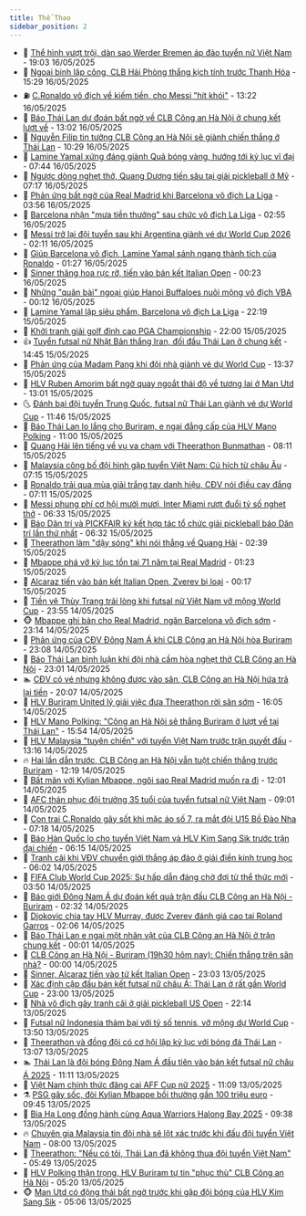 ```yaml
---
title: Thể Thao
sidebar_position: 2
---
```


<!-- dantri-the-thao:START -->
- 🎡 [Thể hình vượt trội, dàn sao Werder Bremen áp đảo tuyển nữ Việt Nam](https://dantri.com.vn/the-thao/the-hinh-vuot-troi-dan-sao-werder-bremen-ap-dao-tuyen-nu-viet-nam-20250517000104231.htm) - 19:03 16/05/2025
- 💯 [Ngoại binh lập công, CLB Hải Phòng thắng kịch tính trước Thanh Hóa](https://dantri.com.vn/the-thao/ngoai-binh-lap-cong-clb-hai-phong-thang-kich-tinh-truoc-thanh-hoa-20250516215231480.htm) - 15:29 16/05/2025
- ⛽️ [C.Ronaldo vô địch về kiếm tiền, cho Messi &quot;hít khói&quot;](https://dantri.com.vn/the-thao/cronaldo-vo-dich-ve-kiem-tien-cho-messi-hit-khoi-20250516202212073.htm) - 13:22 16/05/2025
- 💃 [Báo Thái Lan dự đoán bất ngờ về CLB Công an Hà Nội ở chung kết lượt về](https://dantri.com.vn/the-thao/bao-thai-lan-du-doan-bat-ngo-ve-clb-cong-an-ha-noi-o-chung-ket-luot-ve-20250516194626416.htm) - 13:02 16/05/2025
- 🌈 [Nguyễn Filip tin tưởng CLB Công an Hà Nội sẽ giành chiến thắng ở Thái Lan](https://dantri.com.vn/the-thao/nguyen-filip-tin-tuong-clb-cong-an-ha-noi-se-gianh-chien-thang-o-thai-lan-20250516125957317.htm) - 10:29 16/05/2025
- 🦅 [Lamine Yamal xứng đáng giành Quả bóng vàng, hướng tới kỷ lục vĩ đại](https://dantri.com.vn/the-thao/lamine-yamal-xung-dang-gianh-qua-bong-vang-huong-toi-ky-luc-vi-dai-20250516144459946.htm) - 07:44 16/05/2025
- 🌝 [Ngược dòng nghẹt thở, Quang Dương tiến sâu tại giải pickleball ở Mỹ](https://dantri.com.vn/the-thao/nguoc-dong-nghet-tho-quang-duong-tien-sau-tai-giai-pickleball-o-my-20250516141717641.htm) - 07:17 16/05/2025
- 🚀 [Phản ứng bất ngờ của Real Madrid khi Barcelona vô địch La Liga](https://dantri.com.vn/the-thao/phan-ung-bat-ngo-cua-real-madrid-khi-barcelona-vo-dich-la-liga-20250516105653176.htm) - 03:56 16/05/2025
- 🎉 [Barcelona nhận &quot;mưa tiền thưởng&quot; sau chức vô địch La Liga](https://dantri.com.vn/the-thao/barcelona-nhan-mua-tien-thuong-sau-chuc-vo-dich-la-liga-20250516094509881.htm) - 02:55 16/05/2025
- 📝 [Messi trở lại đội tuyển sau khi Argentina giành vé dự World Cup 2026](https://dantri.com.vn/the-thao/messi-tro-lai-doi-tuyen-sau-khi-argentina-gianh-ve-du-world-cup-2026-20250516084253761.htm) - 02:11 16/05/2025
- 🦄 [Giúp Barcelona vô địch, Lamine Yamal sánh ngang thành tích của Ronaldo](https://dantri.com.vn/the-thao/giup-barcelona-vo-dich-lamine-yamal-sanh-ngang-thanh-tich-cua-ronaldo-20250516081437335.htm) - 01:27 16/05/2025
- 🎉 [Sinner thăng hoa rực rỡ, tiến vào bán kết Italian Open](https://dantri.com.vn/the-thao/sinner-thang-hoa-ruc-ro-tien-vao-ban-ket-italian-open-20250516072236193.htm) - 00:23 16/05/2025
- 💼 [Những &quot;quân bài&quot; ngoại giúp Hanoi Buffaloes nuôi mộng vô địch VBA](https://dantri.com.vn/the-thao/nhung-quan-bai-ngoai-giup-hanoi-buffaloes-nuoi-mong-vo-dich-vba-20250516070302353.htm) - 00:12 16/05/2025
- 🤡 [Lamine Yamal lập siêu phẩm, Barcelona vô địch La Liga](https://dantri.com.vn/the-thao/lamine-yamal-lap-sieu-pham-barcelona-vo-dich-la-liga-20250516051916542.htm) - 22:19 15/05/2025
- 🦆 [Khởi tranh giải golf đỉnh cao PGA Championship](https://dantri.com.vn/the-thao/khoi-tranh-giai-golf-dinh-cao-pga-championship-20250516004503781.htm) - 22:00 15/05/2025
- 👍 [Tuyển futsal nữ Nhật Bản thắng Iran, đối đầu Thái Lan ở chung kết](https://dantri.com.vn/the-thao/tuyen-futsal-nu-nhat-ban-thang-iran-doi-dau-thai-lan-o-chung-ket-20250515214045621.htm) - 14:45 15/05/2025
- 💼 [Phản ứng của Madam Pang khi đội nhà giành vé dự World Cup](https://dantri.com.vn/the-thao/phan-ung-cua-madam-pang-khi-doi-nha-gianh-ve-du-world-cup-20250515203700948.htm) - 13:37 15/05/2025
- 🦒 [HLV Ruben Amorim bất ngờ quay ngoắt thái độ về tương lai ở Man Utd](https://dantri.com.vn/the-thao/hlv-ruben-amorim-bat-ngo-quay-ngoat-thai-do-ve-tuong-lai-o-man-utd-20250515195915808.htm) - 13:01 15/05/2025
- 🌜 [Đánh bại đội tuyển Trung Quốc, futsal nữ Thái Lan giành vé dự World Cup](https://dantri.com.vn/the-thao/danh-bai-doi-tuyen-trung-quoc-futsal-nu-thai-lan-gianh-ve-du-world-cup-20250515183749175.htm) - 11:46 15/05/2025
- 🦆 [Báo Thái Lan lo lắng cho Buriram, e ngại đẳng cấp của HLV Mano Polking](https://dantri.com.vn/the-thao/bao-thai-lan-lo-lang-cho-buriram-e-ngai-dang-cap-cua-hlv-mano-polking-20250515122139191.htm) - 11:00 15/05/2025
- 💪 [Quang Hải lên tiếng về vụ va chạm với Theerathon Bunmathan](https://dantri.com.vn/the-thao/quang-hai-len-tieng-ve-vu-va-cham-voi-theerathon-bunmathan-20250515145943542.htm) - 08:11 15/05/2025
- 🧠 [Malaysia công bố đội hình gặp tuyển Việt Nam: Cú hích từ châu Âu](https://dantri.com.vn/the-thao/malaysia-cong-bo-doi-hinh-gap-tuyen-viet-nam-cu-hich-tu-chau-au-20250515130935775.htm) - 07:15 15/05/2025
- 🦄 [Ronaldo trải qua mùa giải trắng tay danh hiệu, CĐV nói điều cay đắng](https://dantri.com.vn/the-thao/ronaldo-trai-qua-mua-giai-trang-tay-danh-hieu-cdv-noi-dieu-cay-dang-20250515093221712.htm) - 07:11 15/05/2025
- 🥸 [Messi phung phí cơ hội mười mươi, Inter Miami rượt đuổi tỷ số nghẹt thở](https://dantri.com.vn/the-thao/messi-phung-phi-co-hoi-muoi-muoi-inter-miami-ruot-duoi-ty-so-nghet-tho-20250515125124937.htm) - 06:33 15/05/2025
- 🤠 [Báo Dân trí và PICKFAIR ký kết hợp tác tổ chức giải pickleball báo Dân trí lần thứ nhất](https://dantri.com.vn/the-thao/bao-dan-tri-va-pickfair-ky-ket-hop-tac-to-chuc-giai-pickleball-bao-dan-tri-lan-thu-nhat-20250515130301252.htm) - 06:32 15/05/2025
- 👺 [Theerathon làm &quot;dậy sóng&quot; khi nói thẳng về Quang Hải](https://dantri.com.vn/the-thao/theerathon-lam-day-song-khi-noi-thang-ve-quang-hai-20250515093945731.htm) - 02:39 15/05/2025
- 📝 [Mbappe phá vỡ kỷ lục tồn tại 71 năm tại Real Madrid](https://dantri.com.vn/the-thao/mbappe-pha-vo-ky-luc-ton-tai-71-nam-tai-real-madrid-20250515075331712.htm) - 01:23 15/05/2025
- 🦆 [Alcaraz tiến vào bán kết Italian Open, Zverev bị loại](https://dantri.com.vn/the-thao/alcaraz-tien-vao-ban-ket-italian-open-zverev-bi-loai-20250515071319026.htm) - 00:17 15/05/2025
- 🥳 [Tiền vệ Thùy Trang trải lòng khi futsal nữ Việt Nam vỡ mộng World Cup](https://dantri.com.vn/the-thao/tien-ve-thuy-trang-trai-long-khi-futsal-nu-viet-nam-vo-mong-world-cup-20250514235859165.htm) - 23:55 14/05/2025
- 🐵 [Mbappe ghi bàn cho Real Madrid, ngăn Barcelona vô địch sớm](https://dantri.com.vn/the-thao/mbappe-ghi-ban-cho-real-madrid-ngan-barcelona-vo-dich-som-20250515061409631.htm) - 23:14 14/05/2025
- 🤩 [Phản ứng của CĐV Đông Nam Á khi CLB Công an Hà Nội hòa Buriram](https://dantri.com.vn/the-thao/phan-ung-cua-cdv-dong-nam-a-khi-clb-cong-an-ha-noi-hoa-buriram-20250514232357370.htm) - 23:08 14/05/2025
- 🤠 [Báo Thái Lan bình luận khi đội nhà cầm hòa nghẹt thở CLB Công an Hà Nội](https://dantri.com.vn/the-thao/bao-thai-lan-binh-luan-khi-doi-nha-cam-hoa-nghet-tho-clb-cong-an-ha-noi-20250514235809629.htm) - 23:01 14/05/2025
- 🏊 [CĐV có vé nhưng không được vào sân, CLB Công an Hà Nội hứa trả lại tiền](https://dantri.com.vn/the-thao/cdv-co-ve-nhung-khong-duoc-vao-san-clb-cong-an-ha-noi-hua-tra-lai-tien-20250514234127896.htm) - 20:07 14/05/2025
- 🗽 [HLV Buriram United lý giải việc đưa Theerathon rời sân sớm](https://dantri.com.vn/the-thao/hlv-buriram-united-ly-giai-viec-dua-theerathon-roi-san-som-20250514230526900.htm) - 16:05 14/05/2025
- 🚀 [HLV Mano Polking: &quot;Công an Hà Nội sẽ thắng Buriram ở lượt về tại Thái Lan&quot;](https://dantri.com.vn/the-thao/hlv-mano-polking-cong-an-ha-noi-se-thang-buriram-o-luot-ve-tai-thai-lan-20250514225311857.htm) - 15:54 14/05/2025
- 🎉 [HLV Malaysia &quot;tuyên chiến&quot; với tuyển Việt Nam trước trận quyết đấu](https://dantri.com.vn/the-thao/hlv-malaysia-tuyen-chien-voi-tuyen-viet-nam-truoc-tran-quyet-dau-20250514201602993.htm) - 13:16 14/05/2025
- 🔥 [Hai lần dẫn trước, CLB Công an Hà Nội vẫn tuột chiến thắng trước Buriram](https://dantri.com.vn/the-thao/hai-lan-dan-truoc-clb-cong-an-ha-noi-van-tuot-chien-thang-truoc-buriram-20250514191927382.htm) - 12:19 14/05/2025
- 🎉 [Bất mãn với Kylian Mbappe, ngôi sao Real Madrid muốn ra đi](https://dantri.com.vn/the-thao/bat-man-voi-kylian-mbappe-ngoi-sao-real-madrid-muon-ra-di-20250514180102122.htm) - 12:01 14/05/2025
- 🎡 [AFC thán phục đội trưởng 35 tuổi của tuyển futsal nữ Việt Nam](https://dantri.com.vn/the-thao/afc-than-phuc-doi-truong-35-tuoi-cua-tuyen-futsal-nu-viet-nam-20250514115744415.htm) - 09:01 14/05/2025
- 🐻 [Con trai C.Ronaldo gây sốt khi mặc áo số 7, ra mắt đội U15 Bồ Đào Nha](https://dantri.com.vn/the-thao/con-trai-cronaldo-gay-sot-khi-mac-ao-so-7-ra-mat-doi-u15-bo-dao-nha-20250514141839472.htm) - 07:18 14/05/2025
- 🌊 [Báo Hàn Quốc lo cho tuyển Việt Nam và HLV Kim Sang Sik trước trận đại chiến](https://dantri.com.vn/the-thao/bao-han-quoc-lo-cho-tuyen-viet-nam-va-hlv-kim-sang-sik-truoc-tran-dai-chien-20250514121609415.htm) - 06:15 14/05/2025
- 💃 [Tranh cãi khi VĐV chuyển giới thắng áp đảo ở giải điền kinh trung học](https://dantri.com.vn/the-thao/tranh-cai-khi-vdv-chuyen-gioi-thang-ap-dao-o-giai-dien-kinh-trung-hoc-20250514130240494.htm) - 06:02 14/05/2025
- 🤔 [FIFA Club World Cup 2025: Sự hấp dẫn đáng chờ đợi từ thể thức mới](https://dantri.com.vn/the-thao/fifa-club-world-cup-2025-su-hap-dan-dang-cho-doi-tu-the-thuc-moi-20250514103114049.htm) - 03:50 14/05/2025
- 🤭 [Báo giới Đông Nam Á dự đoán kết quả trận đấu CLB Công an Hà Nội - Buriram](https://dantri.com.vn/the-thao/bao-gioi-dong-nam-a-du-doan-ket-qua-tran-dau-clb-cong-an-ha-noi-buriram-20250514091353241.htm) - 02:32 14/05/2025
- 👹 [Djokovic chia tay HLV Murray, được Zverev đánh giá cao tại Roland Garros](https://dantri.com.vn/the-thao/djokovic-chia-tay-hlv-murray-duoc-zverev-danh-gia-cao-tai-roland-garros-20250514090354011.htm) - 02:06 14/05/2025
- 🗽 [Báo Thái Lan e ngại một nhân vật của CLB Công an Hà Nội ở trận chung kết](https://dantri.com.vn/the-thao/bao-thai-lan-e-ngai-mot-nhan-vat-cua-clb-cong-an-ha-noi-o-tran-chung-ket-20250514001222256.htm) - 00:01 14/05/2025
- 🥳 [CLB Công an Hà Nội - Buriram &lpar;19h30 hôm nay&rpar;: Chiến thắng trên sân nhà?](https://dantri.com.vn/the-thao/clb-cong-an-ha-noi-buriram-19h30-hom-nay-chien-thang-tren-san-nha-20250514002807500.htm) - 00:00 14/05/2025
- 💃 [Sinner, Alcaraz tiến vào tứ kết Italian Open](https://dantri.com.vn/the-thao/sinner-alcaraz-tien-vao-tu-ket-italian-open-20250514060302305.htm) - 23:03 13/05/2025
- 🧰 [Xác định cặp đấu bán kết futsal nữ châu Á: Thái Lan ở rất gần World Cup](https://dantri.com.vn/the-thao/xac-dinh-cap-dau-ban-ket-futsal-nu-chau-a-thai-lan-o-rat-gan-world-cup-20250514010503627.htm) - 23:00 13/05/2025
- 💪 [Nhà vô địch gây tranh cãi ở giải pickleball US Open](https://dantri.com.vn/the-thao/nha-vo-dich-gay-tranh-cai-o-giai-pickleball-us-open-20250513151408957.htm) - 22:14 13/05/2025
- 🚀 [Futsal nữ Indonesia thảm bại với tỷ số tennis, vỡ mộng dự World Cup](https://dantri.com.vn/the-thao/futsal-nu-indonesia-tham-bai-voi-ty-so-tennis-vo-mong-du-world-cup-20250513204029032.htm) - 13:50 13/05/2025
- 🤠 [Theerathon và đồng đội có cơ hội lập kỷ lục với bóng đá Thái Lan](https://dantri.com.vn/the-thao/theerathon-va-dong-doi-co-co-hoi-lap-ky-luc-voi-bong-da-thai-lan-20250513160329759.htm) - 13:07 13/05/2025
- 🏊 [Thái Lan là đội bóng Đông Nam Á đầu tiên vào bán kết futsal nữ châu Á 2025](https://dantri.com.vn/the-thao/thai-lan-la-doi-bong-dong-nam-a-dau-tien-vao-ban-ket-futsal-nu-chau-a-2025-20250513152738286.htm) - 11:11 13/05/2025
- 🦄 [Việt Nam chính thức đăng cai AFF Cup nữ 2025](https://dantri.com.vn/the-thao/viet-nam-chinh-thuc-dang-cai-aff-cup-nu-2025-20250513143401496.htm) - 11:09 13/05/2025
- ⚗️ [PSG gây sốc, đòi Kylian Mbappe bồi thường gần 100 triệu euro](https://dantri.com.vn/the-thao/psg-gay-soc-doi-kylian-mbappe-boi-thuong-gan-100-trieu-euro-20250513124000842.htm) - 09:45 13/05/2025
- 🥷 [Bia Hạ Long đồng hành cùng Aqua Warriors Halong Bay 2025](https://dantri.com.vn/the-thao/bia-ha-long-dong-hanh-cung-aqua-warriors-halong-bay-2025-20250513163753241.htm) - 09:38 13/05/2025
- 🔥 [Chuyên gia Malaysia tin đội nhà sẽ lột xác trước khi đấu đội tuyển Việt Nam](https://dantri.com.vn/the-thao/chuyen-gia-malaysia-tin-doi-nha-se-lot-xac-truoc-khi-dau-doi-tuyen-viet-nam-20250513124330703.htm) - 08:00 13/05/2025
- 🦅 [Theerathon: &quot;Nếu có tôi, Thái Lan đã không thua đội tuyển Việt Nam&quot;](https://dantri.com.vn/the-thao/theerathon-neu-co-toi-thai-lan-da-khong-thua-doi-tuyen-viet-nam-20250513124831938.htm) - 05:49 13/05/2025
- 🌝 [HLV Polking thận trọng, HLV Buriram tự tin &quot;phục thù&quot; CLB Công an Hà Nội](https://dantri.com.vn/the-thao/hlv-polking-than-trong-hlv-buriram-tu-tin-phuc-thu-clb-cong-an-ha-noi-20250513121940470.htm) - 05:20 13/05/2025
- 🐵 [Man Utd có động thái bất ngờ trước khi gặp đội bóng của HLV Kim Sang Sik](https://dantri.com.vn/the-thao/man-utd-co-dong-thai-bat-ngo-truoc-khi-gap-doi-bong-cua-hlv-kim-sang-sik-20250513120604726.htm) - 05:06 13/05/2025<!-- dantri-the-thao:END -->
